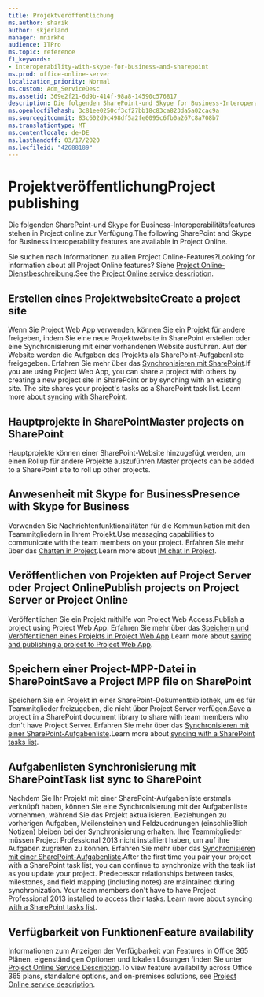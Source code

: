 ```yaml
---
title: Projektveröffentlichung
ms.author: sharik
author: skjerland
manager: mnirkhe
audience: ITPro
ms.topic: reference
f1_keywords:
- interoperability-with-skype-for-business-and-sharepoint
ms.prod: office-online-server
localization_priority: Normal
ms.custom: Adm_ServiceDesc
ms.assetid: 369e2f21-6d9b-414f-98a8-14590c576817
description: Die folgenden SharePoint-und Skype for Business-Interoperabilitätsfeatures stehen in Project online zur Verfügung.
ms.openlocfilehash: 3c81ee0250cf3cf27bb18c83ca823da5a02cac9a
ms.sourcegitcommit: 83c602d9c498df5a2fe0095c6fb0a267c8a708b7
ms.translationtype: MT
ms.contentlocale: de-DE
ms.lasthandoff: 03/17/2020
ms.locfileid: "42688189"
---
```

# <a name="project-publishing"></a><span data-ttu-id="794dc-103">Projektveröffentlichung</span><span class="sxs-lookup"><span data-stu-id="794dc-103">Project publishing</span></span>

<span data-ttu-id="794dc-104">Die folgenden SharePoint-und Skype for Business-Interoperabilitätsfeatures stehen in Project online zur Verfügung.</span><span class="sxs-lookup"><span data-stu-id="794dc-104">The following SharePoint and Skype for Business interoperability features are available in Project Online.</span></span>
  
<span data-ttu-id="794dc-105">Sie suchen nach Informationen zu allen Project Online-Features?</span><span class="sxs-lookup"><span data-stu-id="794dc-105">Looking for information about all Project Online features?</span></span> <span data-ttu-id="794dc-106">Siehe [Project Online-Dienstbeschreibung](project-online-service-description.md).</span><span class="sxs-lookup"><span data-stu-id="794dc-106">See the [Project Online service description](project-online-service-description.md).</span></span>
  
## <a name="create-a-project-site"></a><span data-ttu-id="794dc-107">Erstellen eines Projektwebsite</span><span class="sxs-lookup"><span data-stu-id="794dc-107">Create a project site</span></span>

<span data-ttu-id="794dc-p102">Wenn Sie Project Web App verwenden, können Sie ein Projekt für andere freigeben, indem Sie eine neue Projektwebsite in SharePoint erstellen oder eine Synchronisierung mit einer vorhandenen Website ausführen. Auf der Website werden die Aufgaben des Projekts als SharePoint-Aufgabenliste freigegeben. Erfahren Sie mehr über das [Synchronisieren mit SharePoint](https://go.microsoft.com/fwlink/p/?LinkId=271352).</span><span class="sxs-lookup"><span data-stu-id="794dc-p102">If you are using Project Web App, you can share a project with others by creating a new project site in SharePoint or by synching with an existing site. The site shares your project's tasks as a SharePoint task list. Learn more about [syncing with SharePoint](https://go.microsoft.com/fwlink/p/?LinkId=271352).</span></span>
  
## <a name="master-projects-on-sharepoint"></a><span data-ttu-id="794dc-111">Hauptprojekte in SharePoint</span><span class="sxs-lookup"><span data-stu-id="794dc-111">Master projects on SharePoint</span></span>

<span data-ttu-id="794dc-112">Hauptprojekte können einer SharePoint-Website hinzugefügt werden, um einen Rollup für andere Projekte auszuführen.</span><span class="sxs-lookup"><span data-stu-id="794dc-112">Master projects can be added to a SharePoint site to roll up other projects.</span></span> 
  
## <a name="presence-with-skype-for-business"></a><span data-ttu-id="794dc-113">Anwesenheit mit Skype for Business</span><span class="sxs-lookup"><span data-stu-id="794dc-113">Presence with Skype for Business</span></span>

<span data-ttu-id="794dc-114">Verwenden Sie Nachrichtenfunktionalitäten für die Kommunikation mit den Teammitgliedern in Ihrem Projekt.</span><span class="sxs-lookup"><span data-stu-id="794dc-114">Use messaging capabilities to communicate with the team members on your project.</span></span> <span data-ttu-id="794dc-115">Erfahren Sie mehr über das [Chatten in Project](https://go.microsoft.com/fwlink/p/?LinkId=271351).</span><span class="sxs-lookup"><span data-stu-id="794dc-115">Learn more about [IM chat in Project](https://go.microsoft.com/fwlink/p/?LinkId=271351).</span></span>
  
## <a name="publish-projects-on-project-server-or-project-online"></a><span data-ttu-id="794dc-116">Veröffentlichen von Projekten auf Project Server oder Project Online</span><span class="sxs-lookup"><span data-stu-id="794dc-116">Publish projects on Project Server or Project Online</span></span>

<span data-ttu-id="794dc-117">Veröffentlichen Sie ein Projekt mithilfe von Project Web Access.</span><span class="sxs-lookup"><span data-stu-id="794dc-117">Publish a project using Project Web App.</span></span> <span data-ttu-id="794dc-118">Erfahren Sie mehr über das [Speichern und Veröffentlichen eines Projekts in Project Web App](https://go.microsoft.com/fwlink/p/?LinkId=271354).</span><span class="sxs-lookup"><span data-stu-id="794dc-118">Learn more about [saving and publishing a project to Project Web App](https://go.microsoft.com/fwlink/p/?LinkId=271354).</span></span>
  
## <a name="save-a-project-mpp-file-on-sharepoint"></a><span data-ttu-id="794dc-119">Speichern einer Project-MPP-Datei in SharePoint</span><span class="sxs-lookup"><span data-stu-id="794dc-119">Save a Project MPP file on SharePoint</span></span>

<span data-ttu-id="794dc-120">Speichern Sie ein Projekt in einer SharePoint-Dokumentbibliothek, um es für Teammitglieder freizugeben, die nicht über Project Server verfügen.</span><span class="sxs-lookup"><span data-stu-id="794dc-120">Save a project in a SharePoint document library to share with team members who don't have Project Server.</span></span> <span data-ttu-id="794dc-121">Erfahren Sie mehr über das [Synchronisieren mit einer SharePoint-Aufgabenliste](https://go.microsoft.com/fwlink/p/?LinkId=271353).</span><span class="sxs-lookup"><span data-stu-id="794dc-121">Learn more about [syncing with a SharePoint tasks list](https://go.microsoft.com/fwlink/p/?LinkId=271353).</span></span>
  
## <a name="task-list-sync-to-sharepoint"></a><span data-ttu-id="794dc-122">Aufgabenlisten Synchronisierung mit SharePoint</span><span class="sxs-lookup"><span data-stu-id="794dc-122">Task list sync to SharePoint</span></span>

<span data-ttu-id="794dc-p106">Nachdem Sie Ihr Projekt mit einer SharePoint-Aufgabenliste erstmals verknüpft haben, können Sie eine Synchronisierung mit der Aufgabenliste vornehmen, während Sie das Projekt aktualisieren. Beziehungen zu vorherigen Aufgaben, Meilensteinen und Feldzuordnungen (einschließlich Notizen) bleiben bei der Synchronisierung erhalten. Ihre Teammitglieder müssen Project Professional 2013 nicht installiert haben, um auf ihre Aufgaben zugreifen zu können. Erfahren Sie mehr über das [Synchronisieren mit einer SharePoint-Aufgabenliste](https://go.microsoft.com/fwlink/p/?LinkId=271353).</span><span class="sxs-lookup"><span data-stu-id="794dc-p106">After the first time you pair your project with a SharePoint task list, you can continue to synchronize with the task list as you update your project. Predecessor relationships between tasks, milestones, and field mapping (including notes) are maintained during synchronization. Your team members don't have to have Project Professional 2013 installed to access their tasks. Learn more about [syncing with a SharePoint tasks list](https://go.microsoft.com/fwlink/p/?LinkId=271353).</span></span>
  
## <a name="feature-availability"></a><span data-ttu-id="794dc-127">Verfügbarkeit von Funktionen</span><span class="sxs-lookup"><span data-stu-id="794dc-127">Feature availability</span></span>

<span data-ttu-id="794dc-128">Informationen zum Anzeigen der Verfügbarkeit von Features in Office 365 Plänen, eigenständigen Optionen und lokalen Lösungen finden Sie unter [Project Online Service Description](project-online-service-description.md).</span><span class="sxs-lookup"><span data-stu-id="794dc-128">To view feature availability across Office 365 plans, standalone options, and on-premises solutions, see [Project Online service description](project-online-service-description.md).</span></span>
  

